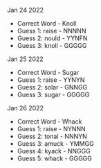 Jan 24 2022
- Correct Word - Knoll
- Guess 1: raise - NNNNN
- Guess 2: nould - YYNFN
- Guess 3: knoll - GGGGG

Jan 25 2022
- Correct Word - Sugar
- Guess 1: raise - YYNYN
- Guess 2: solar - GNNGG
- Guess 3: sugar - GGGGG

Jan 26 2022
- Correct Word - Whack
- Guess 1: raise - NYNNN
- Guess 2: tonal - NNNYN
- Guess 3: amuck - YMMGG
- Guess 4: kyack - NNGGG
- Guess 5: whack - GGGGG
